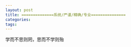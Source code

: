 ```yaml
---
layout: post
title: ==============系统/严谨/精确/专业===============
categories: 
tags:  
---
```


学而不思则罔，思而不学则殆
